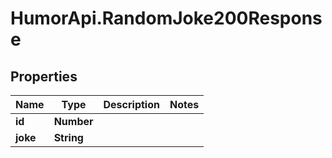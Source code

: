 # HumorApi.RandomJoke200Response

## Properties

Name | Type | Description | Notes
------------ | ------------- | ------------- | -------------
**id** | **Number** |  | 
**joke** | **String** |  | 


